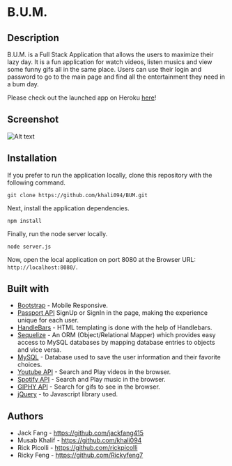 # B.U.M.

## Description

B.U.M. is a Full Stack Application that allows the users to maximize their lazy day. It is a fun application for watch videos, listen musics and view some funny gifs all in the same place. Users can use their login and password to go to the main page and find all the entertainment they need in a bum day.

Please check out the launched app on Heroku [here](https://something.herokuapp.com/)!

## Screenshot

![Alt text](/public/assets/images/project2.gif?raw=true)

## Installation

If you prefer to run the application locally, clone this repository with the following command.

	git clone https://github.com/khali094/BUM.git
	
Next, install the application dependencies.

	npm install
	
Finally, run the node server locally.

	node server.js
	
Now, open the local application on port 8080 at the Browser URL: `http://localhost:8080/`.

## **Built with**

* [Bootstrap](https://developers.google.com/youtube/) - Mobile Responsive.
* [Passport API](http://www.passportjs.org/docs/) SignUp or SignIn in the page, making the experience unique for each user.
* [HandleBars](https://handlebarsjs.com/) - HTML templating is done with the help of Handlebars.
* [Sequelize](http://docs.sequelizejs.com/) - An ORM (Object/Relational Mapper) which provides easy access to MySQL databases by mapping database entries to objects and vice versa.
* [MySQL](https://www.mysql.com/) - Database used to save the user information and their favorite choices.
* [Youtube API](https://developers.google.com/youtube/) - Search and Play videos in the browser.
* [Spotify API](https://developer.spotify.com/web-api/) - Search and Play music in the browser.
* [GIPHY API](https://developers.giphy.com/) - Search for gifs to see in the browser.
* [jQuery](http://api.jquery.com/) - to Javascript library used.

## **Authors**

* Jack Fang -  https://github.com/jackfang415
* Musab Khalif - https://github.com/khali094
* Rick Picolli - https://github.com/rickpicolli
* Ricky Feng - https://github.com/Rickyfeng7
